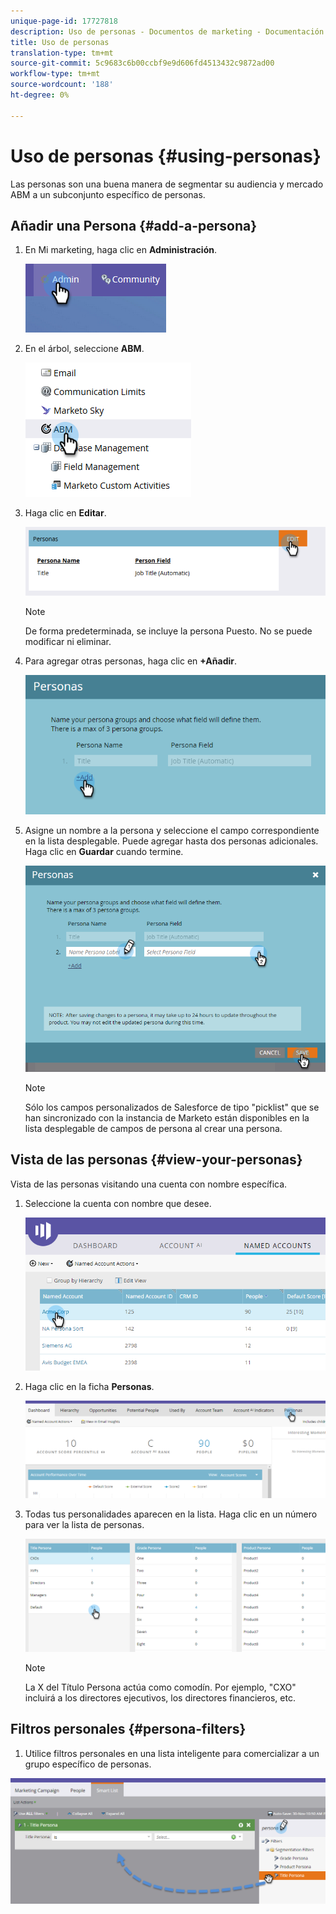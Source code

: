 ```yaml
---
unique-page-id: 17727818
description: Uso de personas - Documentos de marketing - Documentación del producto
title: Uso de personas
translation-type: tm+mt
source-git-commit: 5c9683c6b00ccbf9e9d606fd4513432c9872ad00
workflow-type: tm+mt
source-wordcount: '188'
ht-degree: 0%

---
```



# Uso de personas {#using-personas}

Las personas son una buena manera de segmentar su audiencia y mercado ABM a un subconjunto específico de personas.

## Añadir una Persona {#add-a-persona}

1. En Mi marketing, haga clic en **Administración**.

   ![](assets/one.png)

1. En el árbol, seleccione **ABM**.

   ![](assets/two.png)

1. Haga clic en **Editar**.

   ![](assets/three.png)

   >[!NOTE]
   >
   >De forma predeterminada, se incluye la persona Puesto. No se puede modificar ni eliminar.

1. Para agregar otras personas, haga clic en **+Añadir**.

   ![](assets/four.png)

1. Asigne un nombre a la persona y seleccione el campo correspondiente en la lista desplegable. Puede agregar hasta dos personas adicionales. Haga clic en **Guardar** cuando termine.

   ![](assets/five.png)

   >[!NOTE]
   >
   >Sólo los campos personalizados de Salesforce de tipo &quot;picklist&quot; que se han sincronizado con la instancia de Marketo están disponibles en la lista desplegable de campos de persona al crear una persona.

## Vista de las personas {#view-your-personas}

Vista de las personas visitando una cuenta con nombre específica.

1. Seleccione la cuenta con nombre que desee.

   ![](assets/one-a.png)

1. Haga clic en la ficha **Personas**.

   ![](assets/two-a.png)

1. Todas tus personalidades aparecen en la lista. Haga clic en un número para ver la lista de personas.

   ![](assets/three-a.png)

   >[!NOTE]
   >
   >La X del Título Persona actúa como comodín. Por ejemplo, &quot;CXO&quot; incluirá a los directores ejecutivos, los directores financieros, etc.

## Filtros personales {#persona-filters}

1. Utilice filtros personales en una lista inteligente para comercializar a un grupo específico de personas.

![](assets/one-b.png)


